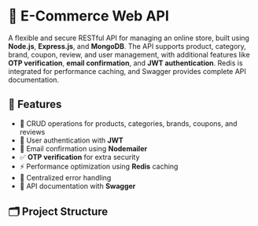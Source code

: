 # 🛒 E-Commerce Web API

A flexible and secure RESTful API for managing an online store, built using **Node.js**, **Express.js**, and **MongoDB**. The API supports product, category, brand, coupon, review, and user management, with additional features like **OTP verification**, **email confirmation**, and **JWT authentication**. Redis is integrated for performance caching, and Swagger provides complete API documentation.

## 🚀 Features

- 🧾 CRUD operations for products, categories, brands, coupons, and reviews
- 🔐 User authentication with **JWT**
- 📧 Email confirmation using **Nodemailer**
- ✅ **OTP verification** for extra security
- ⚡ Performance optimization using **Redis** caching
- 🧪 Centralized error handling
- 📘 API documentation with **Swagger**

## 🗂️ Project Structure
